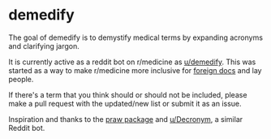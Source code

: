 # demedify
The goal of demedify is to demystify medical terms by expanding acronyms and clarifying jargon. 

It is currently active as a reddit bot on r/medicine as [u/demedify](https://www.reddit.com/user/demedify/). This was started as a way to make r/medicine more inclusive for [foreign docs](https://www.reddit.com/r/medicine/comments/6d5fq1/rmedicine_is_not_a_welcoming_sub_for_foreign/di0789a/) and lay people. 

If there's a term that you think should or should not be included, please make a pull request with the updated/new list or submit it as an issue. 

Inspiration and thanks to the [praw package](https://praw.readthedocs.io/en/latest/) and [u/Decronym](http://decronym.xyz/), a similar Reddit bot. 
